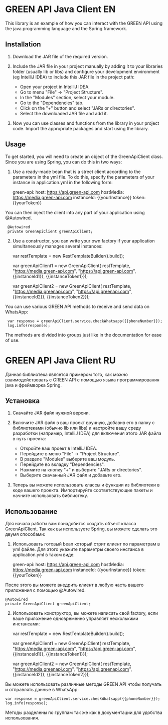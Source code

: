 # GREEN API Java Client EN

This library is an example of how you can interact with the GREEN API
using the java programming language and the Spring framework.

## Installation

1. Download the JAR file of the required version.
2. Include the JAR file in your project manually by adding it to your libraries folder (usually lib or libs)
   and configure your development environment (eg IntelliJ IDEA) to include this JAR file in the project path:

    - Open your project in IntelliJ IDEA.
    - Go to menu "File" -> "Project Structure".
    - In the "Modules" section, select your module.
    - Go to the "Dependencies" tab.
    - Click on the "+" button and select "JARs or directories".
    - Select the downloaded JAR file and add it.

3. Now you can use classes and functions from the library in your project code. Import the appropriate packages and start using the library.

## Usage

To get started, you will need to create an object of the GreenApiClient class.
Since you are using Spring, you can do this in two ways:
1. Use a ready-made bean that is a street client according to the parameters in the yml file.
   To do this, specify the parameters of your instance in application.yml in the following form:


     green-api:
         host: https://api.green-api.com
         hostMedia: https://media.green-api.com
         instanceId: {{yourInstance}}
         token: {{yourToken}}


You can then inject the client into any part of your application using @Autowired.

     @Autowired
     private GreenApiClient greenApiClient;

2. Use a constructor, you can write your own factory if your application simultaneously manages several instances:


     var restTemplate = new RestTemplateBuilder().build();

     var greenApiClient1 = new GreenApiClient(
         restTemplate,
         "https://media.green-api.com",
         "https://api.green-api.com",
         {{instanceId1}},
         {{instanceToken1}});

     var greenApiClient2 = new GreenApiClient(
         restTemplate,
         "https://media.greenapi.com",
         "https://api.greenapi.com",
         {{instanceId2}},
         {{instanceToken2}});


You can use various GREEN API methods to receive and send data
on WhatsApp:


     var response = greenApiClient.service.checkWhatsapp({{phoneNumber}});
     log.info(response);

The methods are divided into groups just like in the documentation for ease of use.

# GREEN API Java Client RU

Данная библиотека является примером того, как можно взаимодействовать с GREEN API
с помощью языка программирования java и фреймворка Spring.

## Установка

1. Скачайте JAR файл нужной версии.
2. Включите JAR файл в ваш проект вручную, добавив его в папку с библиотеками (обычно lib или libs) 
   и настройте вашу среду разработки (например, IntelliJ IDEA) для включения этого JAR файла в путь проекта:

   - Откройте ваш проект в IntelliJ IDEA. 
   - Перейдите в меню "File" -> "Project Structure".
   - В разделе "Modules" выберите ваш модуль.
   - Перейдите во вкладку "Dependencies".
   - Нажмите на кнопку "+" и выберите "JARs or directories".
   - Выберите скачанный JAR файл и добавьте его.

3. Теперь вы можете использовать классы и функции из библиотеки в коде вашего проекта. Импортируйте соответствующие пакеты и начните использовать библиотеку.

## Использование

Для начала работы вам понадобится создать объект класса GreenApiClient.
Так как вы используете Spring, вы можете сделать это двумя способами:
1. Использовать готовый bean который стрит клиент по параметрам в yml файле.
    Для этого укажите параметры своего инстанса в application.yml в таком виде:


    green-api:
        host: https://api.green-api.com
        hostMedia: https://media.green-api.com
        instanceId: {{yourInstance}}
        token: {{yourToken}}


После этого вы можете внедрить клиент в любую часть вашего приложения с помощью @Autowired.

    @Autowired
    private GreenApiClient greenApiClient;

2. Использовать конструктор, вы можете написать свой factory, если ваше приложение одновременно управляет несколькими инстансами:


    var restTemplate = new RestTemplateBuilder().build();

    var greenApiClient1 = new GreenApiClient(
        restTemplate,
        "https://media.green-api.com",
        "https://api.green-api.com",
        {{instanceId1}},
        {{instanceToken1}});

    var greenApiClient2 = new GreenApiClient(
        restTemplate,
        "https://media.greenapi.com",
        "https://api.greenapi.com",
        {{instanceId2}},
        {{instanceToken2}});


Вы можете использовать различные методы GREEN API чтобы получать и отправлять данные
в WhatsApp:


    var response = greenApiClient.service.checkWhatsapp({{phoneNumber}});
    log.info(response);

Методы разделены по группам так же как в документации для удобства использования.